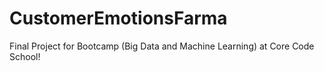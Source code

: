 # CustomerEmotionsFarma
Final Project for Bootcamp (Big Data and Machine Learning) at Core Code School!
